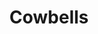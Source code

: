 ---
hackday: 26-london
title: Cowbells
summary: Helping clinical staff find computers on wheels (COWs) in hospitals
thumbnail: cowbells.png
team:
- Felicity Smith
- Henry Heath
- Simon Chapman
- Alex Rupal
links:
  website: https://www.figma.com/file/H1wB324U41thDJra3sMz9G/Have-you-seen-Daisy%3F?type=design&node-id=14%3A377&mode=design&t=S0BwR7gtxZuvyazX-1
  presentation: https://docs.google.com/presentation/d/1RTMQkHlx9YyPP0lrQlJDxm2PvD6dufJJkam3_keTAmk/edit?usp=sharing
  video: https://youtu.be/ntHUuCsR3Z8
  code:
  - https://github.com/hjheath/cows
about: Track COWs around the hospital, see if they're being used, how much battery
  they have left, whether they're plugged in etc. etc.
---